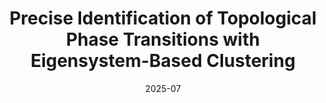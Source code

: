 ---
title: "Precise Identification of Topological Phase Transitions with Eigensystem-Based Clustering"
collection: publications
category: conferences
permalink: /publication/2025-07-ai4x_gmm
excerpt: 
date: 2025-07
venue: 'AI4X 2025 International Conference'
paperurl: 'https://raw.githubusercontent.com/sarinstein-yan/sarinstein-yan.github.io/master/files/2025-07-ai4x_gmm.pdf'
bibtexurl: 'https://raw.githubusercontent.com/sarinstein-yan/sarinstein-yan.github.io/master/files/2025-07-ai4x_gmm.bib'
citation: 'Yan, Xianquan, and Jian-Song Pan. “Precise Identification of Topological Phase Transitions with Eigensystem-Based Clustering,” 2025.'
---